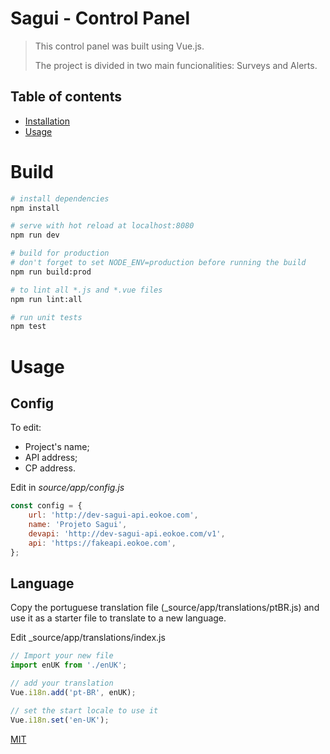 # Sagui - Control Panel

> This control panel was built using Vue.js.
>
> The project is divided in two main funcionalities: Surveys and Alerts.

## Table of contents

- [Installation](#build)
- [Usage](#usage)

# Build

``` bash
# install dependencies
npm install

# serve with hot reload at localhost:8080
npm run dev

# build for production
# don't forget to set NODE_ENV=production before running the build
npm run build:prod

# to lint all *.js and *.vue files
npm run lint:all

# run unit tests
npm test
```

# Usage

## Config

To edit:

- Project's name;
- API address;
- CP address.

Edit in _source/app/config.js_

```javascript
const config = {
	url: 'http://dev-sagui-api.eokoe.com',
	name: 'Projeto Sagui',
	devapi: 'http://dev-sagui-api.eokoe.com/v1',
	api: 'https://fakeapi.eokoe.com',
};
```

## Language

Copy the portuguese translation file (_source/app/translations/ptBR.js) and use it as a starter file to translate to a new language.

Edit _source/app/translations/index.js

```javascript
// Import your new file
import enUK from './enUK';

// add your translation
Vue.i18n.add('pt-BR', enUK);

// set the start locale to use it
Vue.i18n.set('en-UK');
```

[MIT](http://opensource.org/licenses/MIT)
